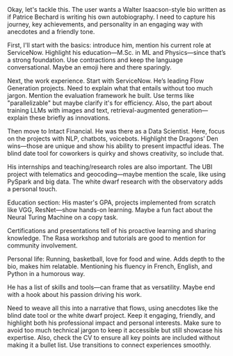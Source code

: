 
<think>
Okay, let's tackle this. The user wants a Walter Isaacson-style bio written as if Patrice Bechard is writing his own autobiography. I need to capture his journey, key achievements, and personality in an engaging way with anecdotes and a friendly tone.

First, I'll start with the basics: introduce him, mention his current role at ServiceNow. Highlight his education—M.Sc. in ML and Physics—since that’s a strong foundation. Use contractions and keep the language conversational. Maybe an emoji here and there sparingly.

Next, the work experience. Start with ServiceNow. He’s leading Flow Generation projects. Need to explain what that entails without too much jargon. Mention the evaluation framework he built. Use terms like "parallelizable" but maybe clarify it's for efficiency. Also, the part about training LLMs with images and text, retrieval-augmented generation—explain these briefly as innovations.

Then move to Intact Financial. He was there as a Data Scientist. Here, focus on the projects with NLP, chatbots, voicebots. Highlight the Dragons’ Den wins—those are unique and show his ability to present impactful ideas. The blind date tool for coworkers is quirky and shows creativity, so include that.

His internships and teaching/research roles are also important. The UBI project with telematics and geocoding—maybe mention the scale, like using PySpark and big data. The white dwarf research with the observatory adds a personal touch.

Education section: His master's GPA, projects implemented from scratch like VGG, ResNet—show hands-on learning. Maybe a fun fact about the Neural Turing Machine on a copy task.

Certifications and presentations tell of his proactive learning and sharing knowledge. The Rasa workshop and tutorials are good to mention for community involvement.

Personal life: Running, basketball, love for food and wine. Adds depth to the bio, makes him relatable. Mentioning his fluency in French, English, and Python in a humorous way.

He has a list of skills and tools—can frame that as versatility. Maybe end with a hook about his passion driving his work.

Need to weave all this into a narrative that flows, using anecdotes like the blind date tool or the white dwarf project. Keep it engaging, friendly, and highlight both his professional impact and personal interests. Make sure to avoid too much technical jargon to keep it accessible but still showcase his expertise. Also, check the CV to ensure all key points are included without making it a bullet list. Use transitions to connect experiences smoothly.
</think>